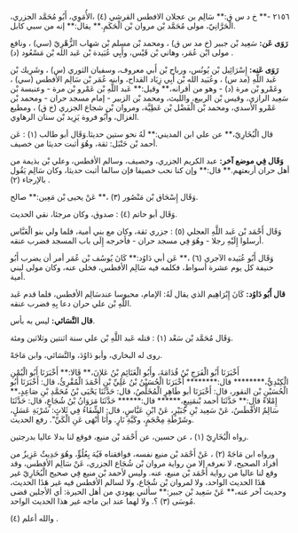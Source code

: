 ٢١٥٦ -** خ د س ق:** سَالِم بن عجلان الافطس القرشي (٤) ،الأُمَوِي، أَبُو مُحَمَّد الجزري، الْحَرَّانِيّ، مولى مُحَمَّد بْن مروان بْن الْحَكَمِ.** يقال:** إنه من سبي كابل.

**رَوَى عَن:** سَعِيد بْن جبير (خ مد س ق) ، ومحمد بْن مسلم بْن شهاب الزُّهْرِيّ (سي) ، ونافع مولى ابْن عُمَر، وهاني بْن قَيْس، وأَبِي عُبَيدة بْن عَبد الله بْن مَسْعُود (د) .

**رَوَى عَنه:** إِسْرَائِيل بْن يُونُس، ورباح بْن أَبي معروف، وسفيان الثوري (س) ، وشَرِيك بْن عَبد اللَّهِ (مد س) ، وعُبَيد الله بْن أَبِي زِيَاد القداح، وابنه عُمَر بْن سَالِم الأفطس (سي) ، وعَمْرو بْن مرة (د) - وهو من أقرانه،** وقيل:** عَبد اللَّهِ بْن عَمْرو بْن مرة - وعنبسة بْن سَعِيد الرازي، وقيس بْن الربيع، والليث، ومحمد بْن الزبير - إمام مسجد حران - ومحمد بْن عَمْرو الأسدي، ومحمد بْن الْفَضْل بْن عَطِيَّة، ومروان بْن شجاع الجزري (خ ق) ، ومطيع الغزال، وأَبُو فروة يَزِيد بْن سنان الرهاوي.

قال الْبُخَارِيّ،** عن علي ابن المديني:** لَهُ نحو ستين حديثا.وَقَال أبو طالب (١) : عَن أحمد بْن حَنْبَل: ثقة، وهُوَ أثبت حديثا من خصيف.

**وَقَال فِي موضع آخر:** عبد الكريم الجزري، وحصيف، وسالم الأفطس، وعلي بْن بذيمة من أهل حران أربعتهم.** قال:** وإن كنا نحب خصيفا فإن سالما أثبت حديثا، وكان سَالِم يَقُول بالإرجاء (٢) .

وَقَال إِسْحَاق بْن مَنْصُور (٣) ،** عَنْ يحيى بْن مَعِين:** صالح.

وَقَال أبو حاتم (٤) : صدوق، وكان مرجئا، نقي الحديث.

وَقَال أَحْمَد بْن عَبد اللَّهِ العجلي (٥) : جزري ثقة، وكان مع بني أمية، فلما ولي بنو الْعَبَّاس أرسلوا إِلَيْهِ رجلا - وهُوَ فِي مسجد حران - فأخرجه إِلَى باب المسجد فضرب عنقه.

وَقَال أَبُو عُبَيده الآجري (٦) ،** عَن أبي دَاوُد:** كَانَ يُوسُف بْن عُمَر أمر أن يضرب أَبُو حنيفة كل يوم عشرة أسواط، فكلمه فيه سَالِم الأفطس، فخلى عنه، وكان مولى لبني أمية.

**قال أَبُو دَاوُد:** كَانَ إِبْرَاهِيم الذي يقال لَهُ: الإمام، محبوسا عندسَالِم الأفطس، فلما قدم عَبد اللَّهِ بْن علي حران دعا بِهِ فضرب عنقه.

**قال النَّسَائي:** ليس به بأس.

وَقَال مُحَمَّد بْن سَعْد (١) : قتله عَبد اللَّهِ بْن علي سنة اثنتين وثلاثين ومئة.

روى له البخاري، وأبو دَاوُدَ، والنَّسَائي، وابن مَاجَهْ.

أَخْبَرَنَا أَبُو الْفَرَجِ بْنُ قُدَامَةَ، وأَبُو الْغَنَائِمِ بْنُ عَلانَ،** قَالا:** أَخْبَرَنَا أَبُو الْيُمْنِ الْكِنْدِيُّ،******** قال:******** أَخْبَرَنَا الْحُسَيْنُ بْنُ عَلِيِّ بْنِ أَحْمَدَ الْمُقْرِئُ، قال: أَخْبَرَنَا أَبُو الْحُسَيْنِ بْن النقور، قال: أَخْبَرَنَا أبو طَاهِرٍ الْمُخَلِّصُ، قال: حَدَّثَنَا يَحْيَى بْنُ مُحَمَّدِ بْنِ صَاعِدٍ،** إِمْلاءً قال:** حَدَّثَنَا أحمد بْنمَنِيعٍ،****** قال:****** حَدَّثَنَا مَرَوَانُ بْنُ شُجَاعٍ، قال: حَدَّثَنَا سَالِمٌ الأَفْطَسُ، عَنْ سَعِيد بْنِ جُبَيْرٍ، عَنْ ابْنِ عَبَّاسٍ، قال: الشِّفَاءُ فِي ثَلاثٍ: شَرْبَةِ عَسَلٍ، وشَرْطَةِ مِحْجَمٍ، وكَيَّةِ نَارٍ. وأَنَا أُنْهَى عَنِ الْكَيِّ". رفع الحديث.

رواه الْبُخَارِيّ (١) ، عن حسين، عن أَحْمَد بْن منيع، فوقع لنا بدلا عاليا بدرجتين.

ورواه ابن مَاجَهْ (٢) ، عَنْ أَحْمَد بْن منيع نفسه، فوافقناه فَيُهَ بِعُلُوٍّ، وهُوَ حَدِيثٌ عَزِيزٌ من أفراد الصحيح، لا نعرفه إلا من رواية مروان بْن شُجَاع الجزري، عَنْ سَالِم الأفطس، وقد وقع لنا عاليا من رواية أَحْمَد بْن منيع، عنه. وليس لأحمد بْن منيع فِي صحيح الْبُخَارِيّ غير هَذَا الحديث الواحد، ولا لمروان بْن شُجَاع، ولا لسالم الأفطس فيه غير هَذَا الحديث، وحديث آخر عنه،** عَنْ سَعِيد بْن جبير:** سألني يهودي من أهل الحيرة: أي الأجلين قضى مُوسَى (٣) ؟. ولا لهما عند ابن ماجه غير هذا الحديث الواحد.

والله أعلم (٤) .